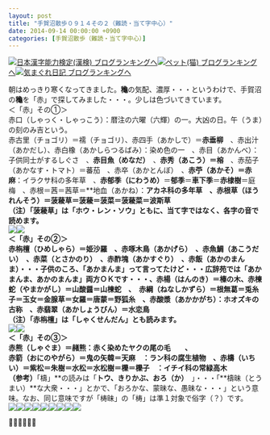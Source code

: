 ```yaml
---
layout: post
title: "手賀沼散歩０９１４その２（難読・当て字中心）"
date: 2014-09-14 00:00:00 +0900
categories: [手賀沼散歩（難読・当て字中心）]
---
```


[![](/syuusyuu9701/assets/images/手賀沼散歩０９１４その２（難読・当て字中心）-br_c_3028_1.gif)](http://blog.with2.net/link.php?1659096:3028 "日本漢字能力検定(漢検) ブログランキングへ")[日本漢字能力検定(漢検) ブログランキングへ](http://blog.with2.net/link.php?1659096:3028)[![](/syuusyuu9701/assets/images/手賀沼散歩０９１４その２（難読・当て字中心）-br_c_1348_1.gif)](http://blog.with2.net/link.php?1659096:1348 "ペット(猫) ブログランキングへ")[ペット(猫) ブログランキングへ](http://blog.with2.net/link.php?1659096:1348)[![](/syuusyuu9701/assets/images/手賀沼散歩０９１４その２（難読・当て字中心）-br_c_9257_1.gif)](http://blog.with2.net/link.php?1659096:9257 "気まぐれ日記 ブログランキングへ")[気まぐれ日記 ブログランキングへ](http://blog.with2.net/link.php?1659096:9257)  
  
朝はめっきり寒くなってきました。**龝**の気配、濃厚・・・というわけで、手賀沼の**龝**を「赤」で探してみました・・・。少しは色づいてきています。  
＜「赤」その①＞  
赤口（しゃっく・しゃっこう）：暦注の六曜（六輝）の一。大凶の日。午（うま）の刻のみ吉という。  
赤古里（チョゴリ）＝襦（チョゴリ）、赤四手（あかしで）＝**赤垂柳**　、赤出汁（あかだし）、赤白橡（あかしらつるばみ）：染め色の一　、赤目（あかんべ）：子供同士がするしぐさ　、**赤目魚（めなだ）**　、**赤秀（あこう）＝榕**　、赤茄子（あかなす・トマト）＝蕃茄　、赤卒（あかとんぼ）　、**赤苧（あかそ）＝赤麻**：イラクサ科の多年草　、**赤郁季（にわうめ）**＝**郁季**＝**車下季**＝**赤棣樹**＝庭梅　、赤根＝茜＝茜草＝**地血（あかね）：**アカネ科の多年草　、赤根草（ほうれんそう）＝菠薐草＝菠薐＝菠菜＝菠薐菜＝波斯草  
（注）「菠薐草」は「ホウ・レン・ソウ」ともに、当て字ではなく、各字の音で読めます。  
![](/syuusyuu9701/assets/images/手賀沼散歩０９１４その２（難読・当て字中心）-4378cfd521681ae5d55baf24f06a2694.jpg)![](/syuusyuu9701/assets/images/手賀沼散歩０９１４その２（難読・当て字中心）-1dc411c53328858141b7f58b939ba2b0.jpg)  
＜「赤」その②＞  
**赤栴檀（ひめしゃら）**＝姫沙羅　、赤啄木鳥（あかげら）　、赤魚鯛（あこうだい）　**、赤菜（とさかのり）**　、**赤酢塊（あかすぐり）**　、赤飯（あかのまんま）・・・子供のころ、「あかまんま」って言ってたけど・・・広辞苑では「あかまんま、あかのまんま」両方ＯＫです・・・、**赤楊（はんのき）＝榛の木**、**赤楝蛇（やまかがし）＝山酸醤＝**山楝蛇　、　**赤綱（ねなしかずら）**＝根無葛＝兎糸子＝玉**女＝金腺草＝女羅＝唐蒙＝野狐糸**　、赤酸漿（あかかがち）：ホオズキの古称　、**赤翡翠（あかしょうびん）＝水恋鳥**  
（注）「赤栴檀」は「しゃくせんだん」とも読みます。  
![](/syuusyuu9701/assets/images/手賀沼散歩０９１４その２（難読・当て字中心）-2e2b449f0e7336d80e07410014cb0084.jpg)![](/syuusyuu9701/assets/images/手賀沼散歩０９１４その２（難読・当て字中心）-5c5d37589907e2b729222da09798a4cc.jpg)  
＜「赤」その③＞  
赤熊（しゃぐま）＝赭熊：赤く染めたヤクの尾の毛　　、　**赤箭（おにのやがら）**＝鬼の矢韓＝**天麻**　：ラン科の腐生植物　、**赤檮（いちい）＝紫松＝朱樹＝水松＝水松樹**＝櫟＝櫟子　：イチイ科の常緑高木  
（参考）**「檮」**の読みは「**トウ、きりかぶ、おろ（か）**　」・・・「**檮昧（とうまい）**な大衆・・・」とかで、「おろかな、蒙昧な、愚昧な・・・」という意味。なお、同じ意味ですが「梼昧」の「梼」は準１対象で俗字（？）です。  
![](/syuusyuu9701/assets/images/手賀沼散歩０９１４その２（難読・当て字中心）-fe4efa8e241f4ab93dfb9c991f645882.jpg)![](/syuusyuu9701/assets/images/手賀沼散歩０９１４その２（難読・当て字中心）-4c2d8801cdc1abe055ef7792a5bc80c9.jpg)![](/syuusyuu9701/assets/images/手賀沼散歩０９１４その２（難読・当て字中心）-9931b415b27df1fcae36313eac7bab57.jpg)![](/syuusyuu9701/assets/images/手賀沼散歩０９１４その２（難読・当て字中心）-ec01618f8d9d11a48211445bc37a76ef.jpg)![](/syuusyuu9701/assets/images/手賀沼散歩０９１４その２（難読・当て字中心）-029f425cb2115fc2c816e68cc749cf23.jpg)![](/syuusyuu9701/assets/images/手賀沼散歩０９１４その２（難読・当て字中心）-764b44b592c548837de189940fc65778.jpg)![](/syuusyuu9701/assets/images/手賀沼散歩０９１４その２（難読・当て字中心）-210f0820483a325ae3b0e97b6ac9324a.jpg)![](/syuusyuu9701/assets/images/手賀沼散歩０９１４その２（難読・当て字中心）-92e2064ca6b7dc129f65d9deac975ccb.jpg)![](/syuusyuu9701/assets/images/手賀沼散歩０９１４その２（難読・当て字中心）-0c5d810bf1d735f177835cd0d35fa65e.jpg)  
  
👋👋👋👋👋👋  
  